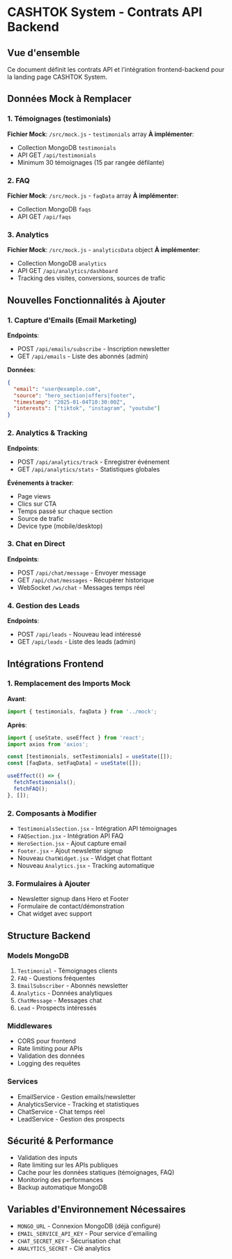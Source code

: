 # CASHTOK System - Contrats API Backend

## Vue d'ensemble
Ce document définit les contrats API et l'intégration frontend-backend pour la landing page CASHTOK System.

## Données Mock à Remplacer

### 1. Témoignages (testimonials)
**Fichier Mock**: `/src/mock.js` - `testimonials` array
**À implémenter**: 
- Collection MongoDB `testimonials`
- API GET `/api/testimonials` 
- Minimum 30 témoignages (15 par rangée défilante)

### 2. FAQ 
**Fichier Mock**: `/src/mock.js` - `faqData` array
**À implémenter**:
- Collection MongoDB `faqs`
- API GET `/api/faqs`

### 3. Analytics
**Fichier Mock**: `/src/mock.js` - `analyticsData` object
**À implémenter**:
- Collection MongoDB `analytics`
- API GET `/api/analytics/dashboard`
- Tracking des visites, conversions, sources de trafic

## Nouvelles Fonctionnalités à Ajouter

### 1. Capture d'Emails (Email Marketing)
**Endpoints**:
- POST `/api/emails/subscribe` - Inscription newsletter
- GET `/api/emails` - Liste des abonnés (admin)

**Données**:
```json
{
  "email": "user@example.com",
  "source": "hero_section|offers|footer",
  "timestamp": "2025-01-04T10:30:00Z",
  "interests": ["tiktok", "instagram", "youtube"]
}
```

### 2. Analytics & Tracking
**Endpoints**:
- POST `/api/analytics/track` - Enregistrer événement
- GET `/api/analytics/stats` - Statistiques globales

**Événements à tracker**:
- Page views
- Clics sur CTA
- Temps passé sur chaque section
- Source de trafic
- Device type (mobile/desktop)

### 3. Chat en Direct
**Endpoints**:
- POST `/api/chat/message` - Envoyer message
- GET `/api/chat/messages` - Récupérer historique
- WebSocket `/ws/chat` - Messages temps réel

### 4. Gestion des Leads
**Endpoints**:
- POST `/api/leads` - Nouveau lead intéressé
- GET `/api/leads` - Liste des leads (admin)

## Intégrations Frontend

### 1. Remplacement des Imports Mock
**Avant**:
```javascript
import { testimonials, faqData } from '../mock';
```

**Après**:
```javascript
import { useState, useEffect } from 'react';
import axios from 'axios';

const [testimonials, setTestimonials] = useState([]);
const [faqData, setFaqData] = useState([]);

useEffect(() => {
  fetchTestimonials();
  fetchFAQ();
}, []);
```

### 2. Composants à Modifier
- `TestimonialsSection.jsx` - Intégration API témoignages
- `FAQSection.jsx` - Intégration API FAQ  
- `HeroSection.jsx` - Ajout capture email
- `Footer.jsx` - Ajout newsletter signup
- Nouveau `ChatWidget.jsx` - Widget chat flottant
- Nouveau `Analytics.jsx` - Tracking automatique

### 3. Formulaires à Ajouter
- Newsletter signup dans Hero et Footer
- Formulaire de contact/démonstration
- Chat widget avec support

## Structure Backend

### Models MongoDB
1. `Testimonial` - Témoignages clients
2. `FAQ` - Questions fréquentes  
3. `EmailSubscriber` - Abonnés newsletter
4. `Analytics` - Données analytiques
5. `ChatMessage` - Messages chat
6. `Lead` - Prospects intéressés

### Middlewares
- CORS pour frontend
- Rate limiting pour APIs
- Validation des données
- Logging des requêtes

### Services
- EmailService - Gestion emails/newsletter
- AnalyticsService - Tracking et statistiques  
- ChatService - Chat temps réel
- LeadService - Gestion des prospects

## Sécurité & Performance
- Validation des inputs
- Rate limiting sur les APIs publiques
- Cache pour les données statiques (témoignages, FAQ)
- Monitoring des performances
- Backup automatique MongoDB

## Variables d'Environnement Nécessaires
- `MONGO_URL` - Connexion MongoDB (déjà configuré)
- `EMAIL_SERVICE_API_KEY` - Pour service d'emailing
- `CHAT_SECRET_KEY` - Sécurisation chat
- `ANALYTICS_SECRET` - Clé analytics